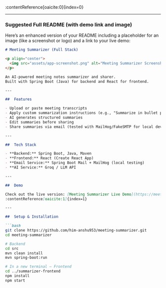 :contentReference[oaicite:0]{index=0}

---

###  Suggested Full README (with demo link and image)

Here’s an enhanced version of your README including a placeholder for an image (like a screenshot or logo) and a link to your live demo:

```markdown
# Meeting Summarizer (Full Stack)

<p align="center">
  <img src="assets/app-screenshot.png" alt="Meeting Summarizer Screenshot" width="600"/>
</p>

An AI-powered meeting notes summarizer and sharer.  
Built with Spring Boot (Java) for backend and React for frontend.

---

##  Features

- Upload or paste meeting transcripts  
- Apply custom summarization instructions (e.g., "Summarize in bullet points")  
- AI generates structured summaries  
- Edit summaries before sharing  
- Share summaries via email (tested with MailHog/FakeSMTP for local dev)

---

##  Tech Stack

- **Backend:** Spring Boot, Java, Maven  
- **Frontend:** React (Create React App)  
- **Email Service:** Spring Boot Mail + MailHog (local testing)  
- **AI Service:** Groq / LLM API

---

##  Demo

Check out the live version: [Meeting Summarizer Live Demo](https://meeting-summarizer-six.vercel.app)  
:contentReference[oaicite:1]{index=1}

---

##  Setup & Installation

```bash
git clone https://github.com/him-anshu953/meeting-summarizer.git
cd meeting-summarizer

# Backend
cd src
mvn clean install
mvn spring-boot:run

# In a new terminal – Frontend
cd ../summarizer-frontend
npm install
npm start
